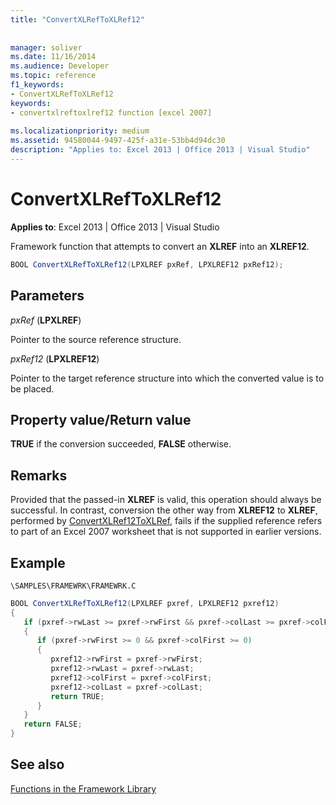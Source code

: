 ```yaml
---
title: "ConvertXLRefToXLRef12"
 
 
manager: soliver
ms.date: 11/16/2014
ms.audience: Developer
ms.topic: reference
f1_keywords:
- ConvertXLRefToXLRef12
keywords:
- convertxlreftoxlref12 function [excel 2007]
 
ms.localizationpriority: medium
ms.assetid: 94580044-9497-425f-a31e-53bb4d94dc30
description: "Applies to: Excel 2013 | Office 2013 | Visual Studio"
---
```


# ConvertXLRefToXLRef12

**Applies to**: Excel 2013 | Office 2013 | Visual Studio 
  
Framework function that attempts to convert an **XLREF** into an **XLREF12**.
  
```cs
BOOL ConvertXLRefToXLRef12(LPXLREF pxRef, LPXLREF12 pxRef12);
```

## Parameters

 _pxRef_ (**LPXLREF**)
  
Pointer to the source reference structure.
  
 _pxRef12_ (**LPXLREF12**)
  
Pointer to the target reference structure into which the converted value is to be placed.
  
## Property value/Return value

 **TRUE** if the conversion succeeded, **FALSE** otherwise. 
  
## Remarks

Provided that the passed-in **XLREF** is valid, this operation should always be successful. In contrast, conversion the other way from **XLREF12** to **XLREF**, performed by [ConvertXLRef12ToXLRef](convertxlref12toxlref.md), fails if the supplied reference refers to part of an Excel 2007 worksheet that is not supported in earlier versions.
  
## Example

 `\SAMPLES\FRAMEWRK\FRAMEWRK.C`
  
```cs
BOOL ConvertXLRefToXLRef12(LPXLREF pxref, LPXLREF12 pxref12)
{
   if (pxref->rwLast >= pxref->rwFirst && pxref->colLast >= pxref->colFirst)
   {
      if (pxref->rwFirst >= 0 && pxref->colFirst >= 0)
      {
         pxref12->rwFirst = pxref->rwFirst;
         pxref12->rwLast = pxref->rwLast;
         pxref12->colFirst = pxref->colFirst;
         pxref12->colLast = pxref->colLast;
         return TRUE;
      }
   }
   return FALSE;
}
```

## See also



[Functions in the Framework Library](functions-in-the-framework-library.md)


